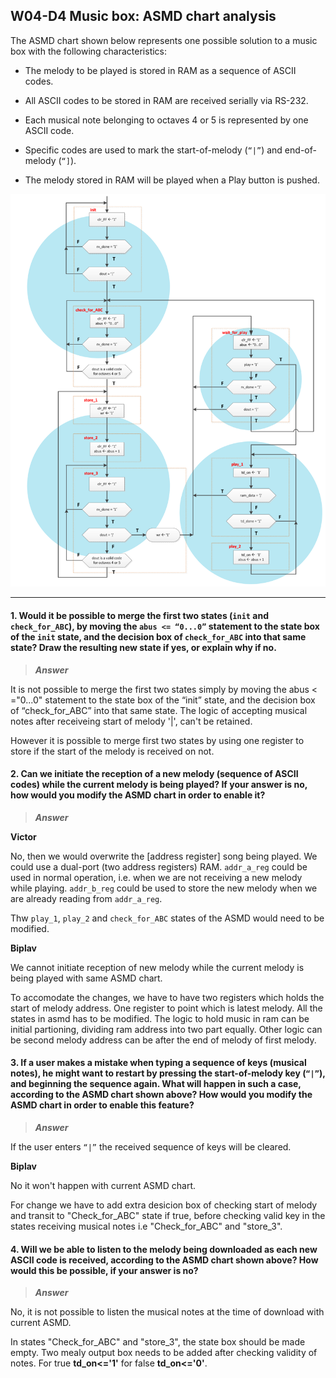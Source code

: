 ## W04-D4 Music box: ASMD chart analysis

The ASMD chart shown below represents one possible solution to a music box with the following characteristics:

* The melody to be played is stored in RAM as a sequence of ASCII codes.

* All ASCII codes to be stored in RAM are received serially via RS-232.

* Each musical note belonging to octaves 4 or 5 is represented by one ASCII code.

* Specific codes are used to mark the start-of-melody (`“|”`) and end-of-melody (`“]`).

* The melody stored in RAM will be played when a Play button is pushed.


<img src="/Resources/images/w4d4.png" alt="drawing" width="600"/>

----

#### 1. Would it be possible to merge the first two states (`init` and `check_for_ABC`), by moving the `abus <= “0...0”` statement to the state box of the `init` state, and the decision box of `check_for_ABC` into that same state? Draw the resulting new state if yes, or explain why if no.

>***Answer***

It is not possible to merge the first two states simply by moving the abus < ="0...0" statement to the state box of the “init” state, and the decision box of “check_for_ABC” into that same state. The logic of accepting musical notes after receiveing start of melody '|', can't be retained.

However it is possible to merge first two states by using one register to store if the start of the melody is received on not.

#### 2. Can we initiate the reception of a new melody (sequence of ASCII codes) while the current melody is being played? If your answer is no, how would you modify the ASMD chart in order to enable it? 

>***Answer***

**Victor**

No, then we would overwrite the [address register] song being played. We could use a dual-port (two address registers) RAM.
`addr_a_reg` could be used in normal operation, i.e. when we are not receiving a new melody while playing. `addr_b_reg` could be used to store the new melody when we are already reading from `addr_a_reg`.

Thw `play_1`, `play_2` and `check_for_ABC` states of the ASMD would need to be modified.

**Biplav**

We cannot initiate reception of new melody while the current melody is being played with same ASMD chart.

To accomodate the changes, we have to have two registers which holds the start of melody address. One register to point which is latest melody. All the states in asmd has to be modified. The logic to hold music in ram can be initial partioning, dividing ram address into two part equally. Other logic can be second melody address can be after the end of melody of first melody.

#### 3. If a user makes a mistake when typing a sequence of keys (musical notes), he might want to restart by pressing the start-of-melody key (`“|”`), and beginning the sequence again. What will happen in such a case, according to the ASMD chart shown above? How would you modify the ASMD chart in order to enable this feature?

>***Answer***

If the user enters `“|”` the received sequence of keys will be cleared.

**Biplav**

No it won't happen with current ASMD chart.

For change we have to add extra desicion box of checking start of melody and transit to "Check_for_ABC" state if true, before checking valid key in the states receiving musical notes i.e "Check_for_ABC" and "store_3".

#### 4. Will we be able to listen to the melody being downloaded as each new ASCII code is received, according to the ASMD chart shown above? How would this be possible, if your answer is no?

>***Answer***

No, it is not possible to listen the musical notes at the time of download with current ASMD.

In states "Check_for_ABC" and "store_3", the state box should be made empty. Two mealy output box needs to be added after checking validity of notes. For true **td_on<='1'** for false **td_on<='0'**.

